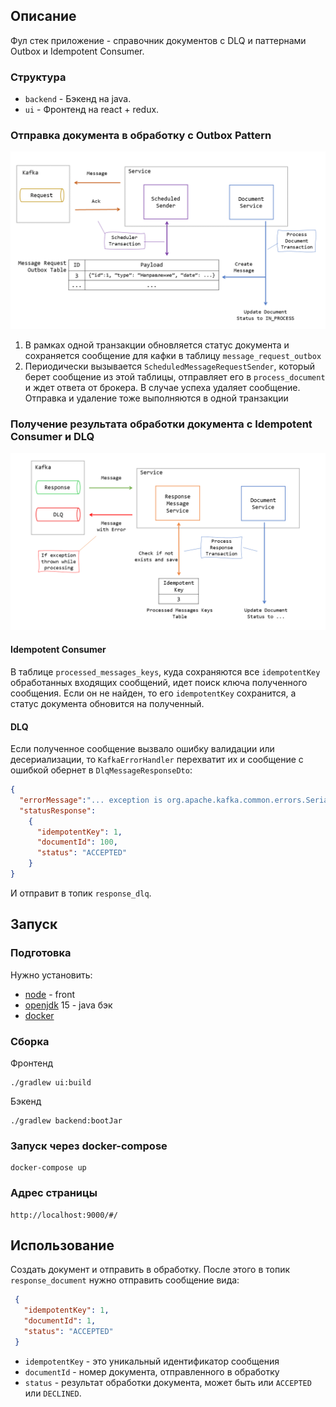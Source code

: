 ## Описание
Фул стек приложение - справочник документов c DLQ и паттернами Outbox и Idempotent Consumer.
### Структура

- `backend` - Бэкенд на java.
- `ui` - Фронтенд на react + redux.

### Отправка документа в обработку с Outbox Pattern 

![Producer strategy](./images/Producer_strategy.png)
1. В рамках одной транзакции обновляется статус документа и сохраняется сообщение для кафки в таблицу `message_request_outbox`
2. Периодически вызывается `ScheduledMessageRequestSender`, который берет сообщение из этой таблицы,
отправляет его в `process_document` и ждет ответа от брокера. В случае успеха удаляет сообщение. 
Отправка и удаление тоже выполняются в одной транзакции  

### Получение результата обработки документа с Idempotent Consumer и DLQ

![Consumer strategy](./images/Consumer_strategy.png)

#### Idempotent Consumer
В таблице `processed_messages_keys`, куда сохраняются все `idempotentKey` обработанных входящих сообщений, 
идет поиск ключа полученного сообщения. Если он не найден, то его `idempotentKey` сохранится, 
а статус документа обновится на полученный.
#### DLQ
Если полученное сообщение вызвало ошибку валидации или десериализации, то `KafkaErrorHandler` перехватит их и
сообщение с ошибкой обернет в `DlqMessageResponseDto`: 
```json
{ 
  "errorMessage":"... exception is org.apache.kafka.common.errors.SerializationException: Can't deserialize data",
  "statusResponse":
    {
      "idempotentKey": 1,
      "documentId": 100,
      "status": "ACCEPTED"
    }
}
```
И отправит в топик `response_dlq`.

## Запуск
### Подготовка
Нужно установить:
- [node](https://nodejs.org) - front
- [openjdk](https://openjdk.java.net) 15 - java бэк
- [docker](https://www.docker.com/get-started/)

### Сборка

Фронтенд
```
./gradlew ui:build
```
Бэкенд
```
./gradlew backend:bootJar
```
### Запуск через docker-compose
```
docker-compose up
```

### Адрес страницы
```
http://localhost:9000/#/
```
## Использование
Создать документ и отправить в обработку. После этого в топик `response_document` нужно отправить сообщение вида:
```json
 {
   "idempotentKey": 1,
   "documentId": 1,
   "status": "ACCEPTED"
 }
```
* `idempotentKey` - это уникальный идентификатор сообщения
* `documentId` - номер документа, отправленного в обработку
* `status` - результат обработки документа, может быть или `ACCEPTED` или `DECLINED`.

